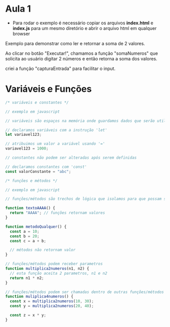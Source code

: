 # Aula 1

* Para rodar o exemplo é necessário copiar os arquivos **index.html** e **index.js** para um mesmo diretório e abrir o arquivo html em qualquer browser

Exemplo para demonstrar como ler e retornar a soma de 2 valores.

Ao clicar no botão "Executar!", chamamos a função "somaNumeros" que solicita ao usuário digitar 2 números e então retorna a soma dos valores.

criei a função "capturaEntrada" para facilitar o input.

# Variáveis e Funções

```javascript
/* variáveis e constantes */

// exemplo em javascript

// variáveis são espaços na memória onde guardamos dados que serão utilizadas ao longo da execução do programa

// declaramos variáveis com a instrução 'let'
let variavel123;

// atribuimos um valor a variável usando '='
variavel123 = 1000;

// constantes não podem ser alteradas após serem definidas

// declaramos constantes com 'const'
const valorConstante = "abc";
```

```javascript
/* funções e métodos */

// exemplo em javascript

// funções/métodos são trechos de lógica que isolamos para que possam ser reutilizados em várias partes do programa

function textoAAAA() {
  return "AAAA"; // funções retornam valores
}

function metodoQualquer() {
  const a = 10;
  const b = 20;
  const c = a + b;

  // métodos não retornam valor
}

// funções/métodos podem receber parametros
function multiplica2numeros(n1, n2) {
  // esta função aceita 2 parametros, n1 e n2
  return n1 * n2;
}

// funções/métodos podem ser chamadas dentro de outras funções/métodos
function muliplica4numeros() {
  const x = multiplica2numeros(10, 30);
  const y = multiplica2numeros(20, 40);

  const z = x * y;
}
```
